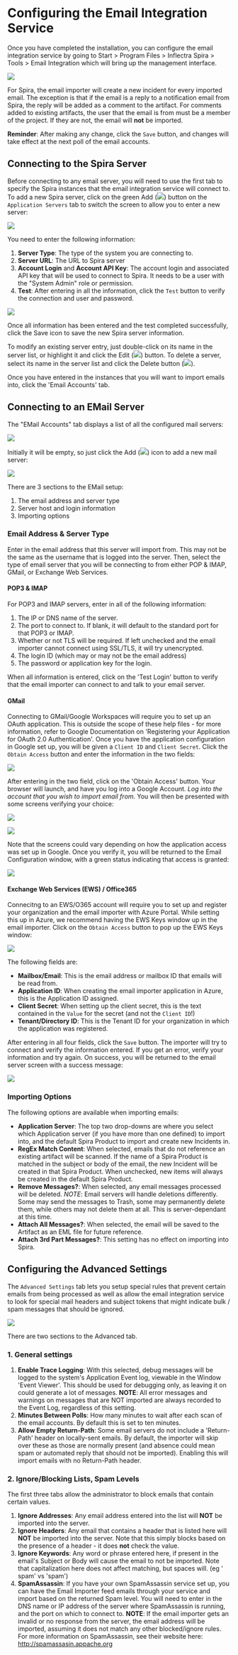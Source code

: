 # Configuring the Email Integration Service
Once you have completed the installation, you can configure the email integration service by going to Start > Program Files > Inflectra Spira > Tools > Email Integration which will bring up the management interface.

![](img/configure_12.png)

For Spira, the email importer will create a new incident for every imported email. The exception is that if the email is a reply to a notification email from Spira, the reply will be added as a comment to the artifact. For comments added to existing artifacts, the user that the email is from must be a member of the project. If they are not, the email will **not** be imported.

**Reminder**: After making any change, click the `Save` button, and changes will take effect at the next poll of the email accounts.

## Connecting to the Spira Server
Before connecting to any email server, you will need to use the first tab to specify the Spira instances that the email integration service will connect to. To add a new Spira server, click on the green Add (![](img/ico_add.png)) button on the `Application Servers` tab to switch the screen to allow you to enter a new server:

![](img/configure_1.png)

You need to enter the following information:

1. **Server Type**: The type of the system you are connecting to.
2. **Server URL**: The URL to Spira server
3. **Account Login** and **Account API Key**: The account login and associated API key that will be used to connect to Spira. It needs to be a user with the "System Admin" role or permission. 
4. **Test**: After entering in all the information, click the `Test` button to verify the connection and user and password.

![](img/configure_2.png)

Once all information has been entered and the test completed successfully, click the Save icon to save the new Spira server information.

To modify an existing server entry, just double-click on its name in the server list, or highlight it and click the Edit (![](img/ico_edit.png)) button. To delete a server, select its name in the server list and click the Delete button (![](img/ico_delete.png)).

Once you have entered in the instances that you will want to import emails into, click the 'Email Accounts' tab.

## Connecting to an EMail Server

The "EMail Accounts" tab displays a list of all the configured mail servers:

![](img/configure_3.png)

Initially it will be empty, so just click the Add (![](img/ico_add.png)) icon to add a new mail server:

![](img/configure_4.png)

There are 3 sections to the EMail setup:

1. The email address and server type
1. Server host and login information
1. Importing options

### Email Address & Server Type
Enter in the email address that this server will import from. This may not be the same as the username that is logged into the server. Then, select the type of email server that you will be connecting to from either POP & IMAP, GMail, or Exchange Web Services.

#### POP3 & IMAP
For POP3 and IMAP servers, enter in all of the following information:

1. The IP or DNS name of the server.
1. The port to connect to. If blank, it will default to the standard port for that POP3 or IMAP.
1. Whether or not TLS will be required. If left unchecked and the email importer cannot connect using SSL/TLS, it will try unencrypted.
1. The login ID (which may or may not be the email address)
1. The password or application key for the login.

When all information is entered, click on the 'Test Login' button to verify that the email importer can connect to and talk to your email server.

#### GMail
Connecting to GMail/Google Workspaces will require you to set up an OAuth application. This is outside the scope of these help files - for more information, refer to Google Documentation on 'Registering your Application for OAuth 2.0 Authentication'. Once you have the application configuration in Google set up, you will be given a `Client ID` and `Client Secret`. Click the `Obtain Access` button and enter the information in the two fields:

![](img/configure_5.png)

After entering in the two field, click on the 'Obtain Access' button. Your browser will launch, and have you log into a Google Account. _Log into the account that you wish to import email from._ You will then be presented with some screens verifying your choice:

![](img/configure_6.png)

![](img/configure_7.png)

Note that the screens could vary depending on how the application access was set up in Google. Once you verify it, you will be returned to the Email Configuration window, with a green status indicating that access is granted:

![](img/configure_8.png)

#### Exchange Web Services (EWS) / Office365
Connecitng to an EWS/O365 account will require you to set up and register your organization and the email importer with Azure Portal. While setting this up in Azure, we recommend having the EWS Keys window up in the email importer. Click on the `Obtain Access` button to pop up the EWS Keys window:

![](img/configure_9.png)

The following fields are:
* **Mailbox/Email**: This is the email address or mailbox ID that emails will be read from.
* **Application ID**: When creating the email importer application in Azure, this is the Application ID assigned.
* **Client Secret**: When setting up the client secret, this is the text contained in the `Value` for the secret (and not the `Client ID`!)
* **Tenant/Directory ID**: This is the Tenant ID for your organization in which the application was registered.

After entering in all four fields, click the `Save` button. The importer will try to connect and verify the information entered. If you get an error, verify your information and try again. On success, you will be returned to the email server screen with a success message:

![](img/configure_10.png)

### Importing Options
The following options are available when importing emails:

* **Application Server**: The top two drop-downs are where you select which Application server (if you have more than one defined) to import into, and the default Spira Product to import and create new Incidents in.
* **RegEx Match Content**: When selected, emails that do not reference an existing artifact will be scanned. If the name of a Spira Product is matched in the subject or body of the email, the new Incident will be created in that Spira Product. When unchecked, new items will always be created in the default Spira Product.
* **Remove Messages?**: When selected, any email messages processed will be deleted. *NOTE*: Email servers will handle deletions differently. Some may send the messages to Trash, some may permanently delete them, while others may not delete them at all. This is server-dependant at this time. 
* **Attach All Messages?**: When selected, the email will be saved to the Artifact as an EML file for future reference.
* **Attach 3rd Part Messages?**: This setting has no effect on importing into Spira.

## Configuring the Advanced Settings
The `Advanced Settings` tab lets you setup special rules that prevent certain emails from being processed as well as allow the email integration service to look for special mail headers and subject tokens that might indicate bulk / spam messages that should be ignored.

![](img/configure_11.png)

There are two sections to the Advanced tab.

### 1. General settings
1. **Enable Trace Logging**: With this selected, debug messages will be logged to the system's Application Event log, viewable in the Window 'Event Viewer'. This should be used for debugging only, as leaving it on could generate a lot of messages. **NOTE**: All error messages and warnings on messages that are NOT imported are always recorded to the Event Log, regardless of this setting.
1. **Minutes Between Polls**: How many minutes to wait after each scan of the email accounts. By default this is set to ten minutes.
1. **Allow Empty Return-Path**: Some email servers do not include a 'Return-Path' header on locally-sent emails. By default, the importer will skip over these as those are normally present (and absence could mean spam or automated reply that should not be imported). Enabling this will import emails with no Return-Path header.

### 2. Ignore/Blocking Lists, Spam Levels
The first three tabs allow the administrator to block emails that contain certain values.

1. **Ignore Addresses**: Any email address entered into the list will **NOT** be imported into the server.
1. **Ignore Headers**: Any email that contains a header that is listed here will **NOT** be imported into the server. Note that this simply blocks based on the presence of a header - it does **not** check the value.
1. **Ignore Keywords**: Any word or phrase entered here, if present in the email's Subject or Body will cause the email to not be imported. Note that capitalization here does not affect matching, but spaces will. (eg ' spam' vs 'spam')
1. **SpamAssassin**: If you have your own SpamAssassin service set up, you can have the Email Importer feed emails through your service and import based on the returned Spam level. You will need to enter in the DNS name or IP address of the server where SpamAssassin is running, and the port on which to connect to. **NOTE**: If the email importer gets an invalid or no response from the server, the email address will be imported, assuming it does not match any other blocked/ignore rules. For more information on SpamAssassin, see their website here: http://spamassasin.appache.org
